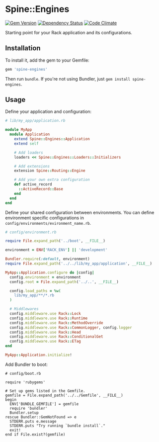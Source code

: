 # Spine::Engines

[![Gem Version](https://badge.fury.io/rb/spine-engines.svg)](http://badge.fury.io/rb/spine-engines)
[![Dependency Status](https://gemnasium.com/rspine/engines.svg)](https://gemnasium.com/rspine/engines)
[![Code Climate](https://codeclimate.com/github/rspine/engines/badges/gpa.svg)](https://codeclimate.com/github/rspine/engines)

Starting point for your Rack application and its configurations.

## Installation

To install it, add the gem to your Gemfile:

```ruby
gem 'spine-engines'
```

Then run `bundle`. If you're not using Bundler, just `gem install spine-engines`.

## Usage

Define your application and configuration:

```ruby
# lib/my_app/application.rb

module MyApp
  module Application
    extend Spine::Engines::Application
    extend self

    # Add loaders
    loaders << Spine::Engines::Loaders::Initializers

    # Add extensions
    extension Spine::Routing::Engine

    # Add your own extra configuration
    def active_record
      ::ActiveRecord::Base
    end
  end
end
```

Define your shared configuration between environments. You can define
environment specific configurations in `config/environments/evironment_name.rb`.

```ruby
# config/environment.rb

require File.expand_path('../boot', __FILE__)

environment = ENV['RACK_ENV'] || 'development'

Bundler.require(:default, environment)
require File.expand_path('../../lib/my_app/application', __FILE__)

MyApp::Application.configure do |config|
  config.environment = environment
  config.root = File.expand_path('../..', __FILE__)

  config.load_paths = %w(
    lib/my_app/**/*.rb
  )

  # Middlewares
  config.middleware.use Rack::Lock
  config.middleware.use Rack::Runtime
  config.middleware.use Rack::MethodOverride
  config.middleware.use Rack::CommonLogger, config.logger
  config.middleware.use Rack::Head
  config.middleware.use Rack::ConditionalGet
  config.middleware.use Rack::ETag
end

MyApp::Application.initialize!
```

Add Bundler to boot:

```
# config/boot.rb

require 'rubygems'

# Set up gems listed in the Gemfile.
gemfile = File.expand_path('../../Gemfile', __FILE__)
begin
  ENV['BUNDLE_GEMFILE'] = gemfile
  require 'bundler'
  Bundler.setup
rescue Bundler::GemNotFound => e
  STDERR.puts e.message
  STDERR.puts "Try running `bundle install`."
  exit!
end if File.exist?(gemfile)
```

